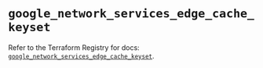 # `google_network_services_edge_cache_keyset`

Refer to the Terraform Registry for docs: [`google_network_services_edge_cache_keyset`](https://registry.terraform.io/providers/hashicorp/google-beta/6.16.0/docs/resources/google_network_services_edge_cache_keyset).
